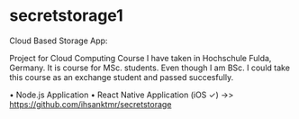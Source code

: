 # secretstorage1

Cloud Based Storage App:

Project for Cloud Computing Course I have taken in Hochschule Fulda, Germany. It is course for MSc. students. Even though I am BSc. I could take this course as an exchange student and passed succesfully.

• Node.js Application
• React Native Application (iOS ✓) ->> https://github.com/ihsanktmr/secretstorage 



